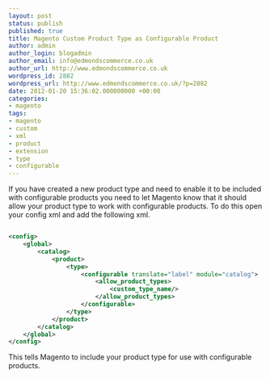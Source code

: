 ```yaml
---
layout: post
status: publish
published: true
title: Magento Custom Product Type as Configurable Product
author: admin
author_login: blogadmin
author_email: info@edmondscommerce.co.uk
author_url: http://www.edmondscommerce.co.uk
wordpress_id: 2882
wordpress_url: http://www.edmondscommerce.co.uk/?p=2882
date: 2012-01-20 15:36:02.000000000 +00:00
categories:
- magento
tags:
- magento
- custom
- xml
- product
- extension
- type
- configurable
---
```

If you have created a new product type and need to enable it to be included with configurable products you need to let Magento know that it should allow your product type to work with configurable products. To do this open your config xml and add the following xml.

```xml

<config>
    <global>
        <catalog>
            <product>
                <type>
                    <configurable translate="label" module="catalog">
                        <allow_product_types>
                            <custom_type_name/>
                        </allow_product_types>
                    </configurable>
                </type>
            </product>
        </catalog>
    </global>
</config>

```

This tells Magento to include your product type for use with configurable products.
